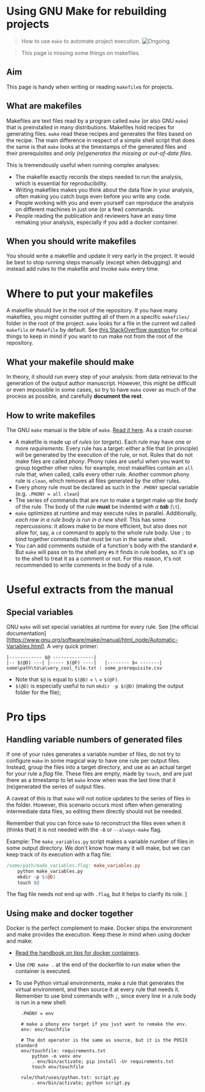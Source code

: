 # Using GNU Make for rebuilding projects
> How to use `make` to automate project execution.
![Ongoing](https://img.shields.io/badge/status-ongoing-orange)

> This page is missing some things on makefiles.

## Aim
This page is handy when writing or reading `makefile`s for projects.

## What are makefiles

Makefiles are text files read by a program called `make` (or also GNU `make`) that is preinstalled in many distributions. Makefiles hold recipes for generating files. `make` read these recipes and generates the files based on the recipe. The main difference in respect of a simple shell script that does the same is that `make` looks at the timestamps of the generated files and their prerequisites and *only (re)generates the missing or out-of-date files*.

This is tremendously useful when running complex analyses:
- The makefile exactly records the steps needed to run the analysis, which is essential for reproducibility.
- Writing makefiles makes you think about the data flow in your analysis, often making you catch bugs even before you write any code.
- People working with you and even yourself can reproduce the analysis on different machines in just one (or a few) commands.
- People reading the publication and reviewers have an easy time remaking your analysis, especially if you add a docker container.

## When you should write makefiles

You should write a makefile and update it very early in the project. It would be best to stop running steps manually (except when debugging) and instead add rules to the makefile and invoke `make` every time.

# Where to put your makefiles
A makefile should live in the root of the repository. If you have many makefiles, you might consider putting all of them in a specific `makefiles/` folder in the root of the project. `make` looks for a file in the current wd called `makefile` or `Makefile` by default. See [this StackOverflow question](https://stackoverflow.com/questions/28054448/specifying-path-to-makefile-using-make-command) for critical things to keep in mind if you want to run make not from the root of the repository.

## What your makefile should make

In theory, it should run every step of your analysis: from data retrieval to the generation of the output author manuscript. However, this might be difficult or even impossible in some cases, so try to have `make` cover as much of the process as possible, and carefully **document the rest**.

## How to write makefiles

The GNU `make` manual is the bible of `make`. [Read it here](https://www.gnu.org/software/make/manual/make.html). As a crash course:

- A makefile is made up of *rules* (or *targets*). Each rule may have one or more *requirements*. Every rule has a target: either a file that (in principle) will be generated by the execution of the rule, or not. Rules that do not make files are called *phony*. Phony rules are useful when you want to group together other rules: for example, most makefiles contain an `all` rule that, when called, calls every other rule. Another common phony rule is `clean`, which removes all files generated by the other rules.
- Every phony rule must be declared as such in the `.PHONY` special variable (e.g. `.PHONY = all clean`)
- The series of commands that are run to make a target make up the *body* of the rule. The body of the rule **must** be indented *with a **tab*** (`\t`).
- `make` optimizes at runtime and may execute rules in parallel. Additionally, *each row in a rule body is run in a new shell*. This has some repercussions: it allows make to be more efficient, but also does not allow for, say, a `cd` command to apply to the whole rule body. Use `;` to bind together commands that must be run in the same shell.
- You can add comments outside of a function's body with the standard `#`. But `make` will pass on to the shell any `#`s it finds in rule bodies, so it's up to the shell to treat it as a comment or not. For this reason, it's not recommended to write comments in the body of a rule.

# Useful extracts from the manual

## Special variables

GNU `make` will set special variables at runtime for every rule. See [the official documentation][https://www.gnu.org/software/make/manual/html_node/Automatic-Variables.html]. A very quick primer:
```
|------------ $@ ---------------|
|-- $(@D) ---| |----- $(@F) ----|   |-------- $< -------|
some\path\to\a\very_cool_file.txt : some_prerequisite.csv
```

- Note that `$@` is equal to `$(@D)` + `\` + `$(@F)`.
- `$(@D)` is especially useful to run `mkdir -p $(@D)` (making the output folder for the file);

# Pro tips

## Handling variable numbers of generated files
If one of your rules generates a variable number of files, do not try to configure `make` in some magical way to have one rule per output files. Instead, group the files into a target directory, and use as an actual target for your rule a *flag* file. These files are empty, made by `touch`, and are just there as a timestamp to let `make` know when was the last time that it (re)generated the series of output files.

A caveat of this is that `make` will not notice updates to the series of files in the folder. However, this scenario occurs most often when generating intermediate data files, so editing them directly should not be needed.

Remember that you can force `make` to reconstruct the files even when it (thinks that) it is not needed with the `-B` or `--always-make` flag.

Example: The `make_variables.py` script makes a variable number of files in some output directory. We don't know how many it will make, but we can keep track of its execution with a flag file:
```makefile
/some/path/made_variables.flag: make_variables.py
    python make_variables.py
    mkdir -p $(@D)
    touch $@
```
The flag file needs not end up with `.flag`, but it helps to clarify its role.
]
## Using make and docker together
Docker is the perfect complement to make. Docker ships the environment and make provides the execution. Keep these in mind when using docker and make:
- [Read the handbook on tips for docker containers](/handbook/containerizing.md).
- Use `CMD make .` at the end of the dockerfile to run make when the container is executed.
- To use Python virtual environments, make a rule that generates the virtual environment, and then source it at every rule that needs it. Remember to use bind commands with `;`, since every line in a rule body is run in a new shell:

    <!-- language: makefile -->

        .PHONY = env

        # make a phony env target if you just want to remake the env. 
        env: env/touchfile

        # The dot operator is the same as source, but it is the POSIX standard
        env/touchfile: requirements.txt
            python -m venv env
            . env/bin/activate; pip install -Ur requirements.txt
            touch env/touchfile
        
        rule/that/uses/python.txt: script.py
            . env/bin/activate; python script.py
